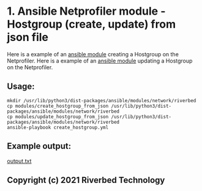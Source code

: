 # 1. Ansible Netprofiler module - Hostgroup (create, update) from json file

Here is a example of an [ansible module](modules/create_hostgroup_from_json) creating a Hostgroup on the Netprofiler.
Here is a example of an [ansible module](modules/update_hostgroup_from_json) updating a Hostgroup on the Netprofiler.

## Usage:

```shell
mkdir /usr/lib/python3/dist-packages/ansible/modules/network/riverbed
cp modules/create_hostgroup_from_json /usr/lib/python3/dist-packages/ansible/modules/network/riverbed
cp modules/update_hostgroup_from_json /usr/lib/python3/dist-packages/ansible/modules/network/riverbed
ansible-playbook create_hostgroup.yml
```

## Example output:

[output.txt](output_hostgroups.txt)


## Copyright (c) 2021 Riverbed Technology
